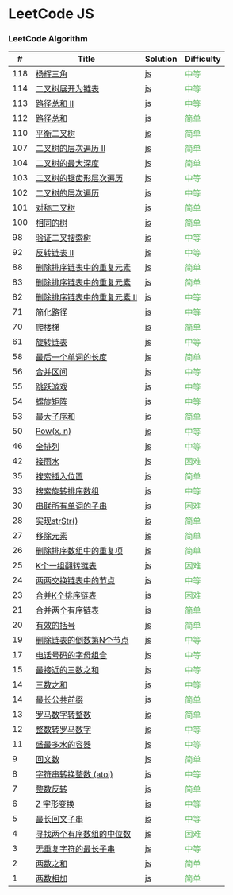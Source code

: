 LeetCode JS
========

### LeetCode Algorithm


| # | Title | Solution | Difficulty |
|---| ----- | -------- | ---------- |
|118|[杨辉三角](https://leetcode-cn.com/problems/pascals-triangle/) | [js](./algorithms/js/pascals-triangle/index.js)|<font color=#5cb85c>中等</font>  |
|114|[二叉树展开为链表](https://leetcode-cn.com/problems/flatten-binary-tree-to-linked-list/) | [js](./algorithms/js/flatten-binary-tree-to-linked-list/index.js)|<font color=#5cb85c>中等</font>  |
|113|[路径总和 II](https://leetcode-cn.com/problems/path-sum-ii/) | [js](./algorithms/js/path-sum-ii/index.js)|<font color=#5cb85c>中等</font>  |
|112|[路径总和](https://leetcode-cn.com/problems/path-sum/) | [js](./algorithms/js/path-sum/index.js)|<font color=#5cb85c>简单</font>  |
|110|[平衡二叉树](https://leetcode-cn.com/problems/balanced-binary-tree/) | [js](./algorithms/js/balanced-binary-tree/index.js)|<font color=#5cb85c>简单</font>  |
|107|[二叉树的层次遍历 II](https://leetcode-cn.com/problems/binary-tree-level-order-traversal-ii/) | [js](./algorithms/js/binary-tree-level-order-traversal-ii/index.js)|<font color=#5cb85c>简单</font>  |
|104|[二叉树的最大深度](https://leetcode-cn.com/problems/maximum-depth-of-binary-tree/) | [js](./algorithms/js/maximum-depth-of-binary-tree/index.js)|<font color=#5cb85c>简单</font>  |
|103|[二叉树的锯齿形层次遍历](https://leetcode-cn.com/problems/binary-tree-zigzag-level-order-traversal/) | [js](./algorithms/js/binary-tree-zigzag-level-order-traversal/index.js)|<font color=#5cb85c>中等</font>  |
|102|[二叉树的层次遍历](https://leetcode-cn.com/problems/binary-tree-level-order-traversal/) | [js](./algorithms/js/binary-tree-level-order-traversal/index.js)|<font color=#5cb85c>中等</font>  |
|101|[对称二叉树](https://leetcode-cn.com/problems/symmetric-tree/) | [js](./algorithms/js/symmetric-tree/index.js)|<font color=#5cb85c>简单</font>  |
|100|[相同的树](https://leetcode-cn.com/problems/same-tree/) | [js](./algorithms/js/same-tree/index.js)|<font color=#5cb85c>简单</font>  |
|98|[验证二叉搜索树](https://leetcode-cn.com/problems/validate-binary-search-tree/) | [js](./algorithms/js/validate-binary-search-tree/index.js)|<font color=#5cb85c>中等</font>  |
|92|[反转链表 II](https://leetcode-cn.com/problems/reverse-linked-list-ii/) | [js](./algorithms/js/reverse-linked-list-ii/index.js)|<font color=#5cb85c>中等</font>  |
|88|[删除排序链表中的重复元素](https://leetcode-cn.com/problems/merge-sorted-array/) | [js](./algorithms/js/merge-sorted-array/index.js)|<font color=#5cb85c>简单</font>  |
|83|[删除排序链表中的重复元素](https://leetcode-cn.com/problems/remove-duplicates-from-sorted-list/) | [js](./algorithms/js/remove-duplicates-from-sorted-list/index.js)|<font color=#5cb85c>简单</font>  |
|82|[删除排序链表中的重复元素 II](https://leetcode-cn.com/problems/remove-duplicates-from-sorted-list-ii/) | [js](./algorithms/js/remove-duplicates-from-sorted-list-ii/index.js)|<font color=#5cb85c>中等</font>  |
|71|[简化路径](https://leetcode-cn.com/problems/simplify-path/) | [js](./algorithms/js/simplify-path/index.js)|<font color=#5cb85c>中等</font>  |
|70|[爬楼梯](https://leetcode-cn.com/problems/climbing-stairs/) | [js](./algorithms/js/climbing-stairs/index.js)|<font color=#5cb85c>简单</font>  |
|61|[旋转链表](https://leetcode-cn.com/problems/rotate-list/) | [js](./algorithms/js/rotate-list/index.js)|<font color=#5cb85c>中等</font>  |
|58|[最后一个单词的长度](https://leetcode-cn.com/problems/length-of-last-word/) | [js](./algorithms/js/length-of-last-word/index.js)|<font color=#5cb85c>简单</font>  |
|56|[合并区间](https://leetcode-cn.com/problems/merge-intervals/) | [js](./algorithms/js/merge-intervals/index.js)|<font color=#5cb85c>中等</font>  |
|55|[跳跃游戏](https://leetcode-cn.com/problems/jump-game/) | [js](./algorithms/js/jump-game/index.js)|<font color=#5cb85c>中等</font>  |
|54|[螺旋矩阵](https://leetcode-cn.com/problems/spiral-matrix/) | [js](./algorithms/js/spiral-matrix/index.js)|<font color=#5cb85c>中等</font>  |
|53|[最大子序和](https://leetcode-cn.com/problems/maximum-subarray/) | [js](./algorithms/js/maximum-subarray/index.js)|<font color=#5cb85c>简单</font>  |
|50|[Pow(x, n)](https://leetcode-cn.com/problems/powx-n/) | [js](./algorithms/js/powx-n/index.js)|<font color=#5cb85c>中等</font>  |
|46|[全排列](https://leetcode-cn.com/problems/permutations/) | [js](./algorithms/js/permutations/index.js)|<font color=#5cb85c>中等</font>  |
|42|[接雨水](https://leetcode-cn.com/problems/trapping-rain-water/) | [js](./algorithms/js/trapping-rain-water/index.js)|<font color=#5cb85c>困难</font>  |
|35|[搜索插入位置](https://leetcode-cn.com/problems/search-insert-position/) | [js](./algorithms/js/search-insert-position/index.js)|<font color=#5cb85c>简单</font>  |
|33|[搜索旋转排序数组](https://leetcode-cn.com/problems/search-in-rotated-sorted-array/) | [js](./algorithms/js/search-in-rotated-sorted-array/index.js)|<font color=#5cb85c>中等</font>  |
|30|[串联所有单词的子串](https://leetcode-cn.com/problems/substring-with-concatenation-of-all-words/) | [js](./algorithms/js/substring-with-concatenation-of-all-words/index.js)|<font color=#5cb85c>困难</font>  |
|28|[实现strStr()](https://leetcode-cn.com/problems/implement-strstr/) | [js](./algorithms/js/implement-strstr/index.js)|<font color=#5cb85c>简单</font>  |
|27|[移除元素](https://leetcode-cn.com/problems/remove-element/) | [js](./algorithms/js/remove-element/index.js)|<font color=#5cb85c>简单</font>  |
|26|[删除排序数组中的重复项](https://leetcode-cn.com/problems/remove-duplicates-from-sorted-array/) | [js](./algorithms/js/remove-duplicates-from-sorted-array/index.js)|<font color=#5cb85c>简单</font>  |
|25|[K个一组翻转链表](https://leetcode-cn.com/problems/reverse-nodes-in-k-group/) | [js](./algorithms/js/reverse-nodes-in-k-group/index.js)|<font color=#5cb85c>困难</font>  |
|24|[两两交换链表中的节点](https://leetcode-cn.com/problems/swap-nodes-in-pairs/) | [js](./algorithms/js/swap-nodes-in-pairs/index.js)|<font color=#5cb85c>中等</font>  |
|23|[合并K个排序链表](https://leetcode-cn.com/problems/merge-k-sorted-lists/) | [js](./algorithms/js/merge-k-sorted-lists/index.js)|<font color=#5cb85c>困难</font>  |
|21|[合并两个有序链表](https://leetcode-cn.com/problems/merge-two-sorted-lists/) | [js](./algorithms/js/merge-two-sorted-lists/index.js)|<font color=#5cb85c>简单</font>  |
|20|[有效的括号](https://leetcode-cn.com/problems/valid-parentheses/) | [js](./algorithms/js/valid-parentheses/index.js)|<font color=#5cb85c>简单</font>  |
|19|[删除链表的倒数第N个节点](https://leetcode-cn.com/problems/remove-nth-node-from-end-of-list/) | [js](./algorithms/js/remove-nth-node-from-end-of-list/index.js)|<font color=#5cb85c>中等</font>  |
|17|[电话号码的字母组合](https://leetcode-cn.com/problems/letter-combinations-of-a-phone-number/) | [js](./algorithms/js/letter-combinations-of-a-phone-number/index.js)|<font color=#5cb85c>中等</font>  |
|15|[最接近的三数之和](https://leetcode-cn.com/problems/3sum-closest/) | [js](./algorithms/js/3sum-closest/3sum-closest.js)|<font color=#5cb85c>中等</font>  |
|14|[三数之和](https://leetcode-cn.com/problems/3sum/) | [js](./algorithms/js/3sum/3sum.js)|<font color=#5cb85c>中等</font>  |
|14|[最长公共前缀](https://leetcode-cn.com/problems/longest-common-prefix/) | [js](./algorithms/js/longest-common-prefix/longest-common-prefix.js)|<font color=#5cb85c>简单</font>  |
|13|[罗马数字转整数](https://leetcode-cn.com/problems/roman-to-integer/) | [js](./algorithms/js/roman-to-integer/roman-to-integer.js)|<font color=#5cb85c>简单</font>  |
|12|[整数转罗马数字](https://leetcode-cn.com/problems/integer-to-roman/) | [js](./algorithms/js/integer-to-roman/integer-to-roman.js)|<font color=#5cb85c>中等</font>  |
|11|[盛最多水的容器](https://leetcode-cn.com/problems/container-with-most-water/) | [js](./algorithms/js/container-with-most-water/container-with-most-water.js)|<font color=#5cb85c>中等</font>  |
|9|[回文数](https://leetcode-cn.com/problems/palindrome-number/) | [js](./algorithms/js/zigzag-conversion/palindrome-number.js)|<font color=#5cb85c>简单</font>  |
|8|[字符串转换整数 (atoi)](https://leetcode-cn.com/problems/string-to-integer-atoi/) | [js](./algorithms/js/zigzag-conversion/string-to-integer-atoi.js)|<font color=#5cb85c>中等</font>  |
|7|[整数反转](https://leetcode-cn.com/problems/reverse-integer//) | [js](./algorithms/js/zigzag-conversion/reverse-integer/.js)|<font color=#5cb85c>简单</font>  |
|6|[Z 字形变换](https://leetcode-cn.com/problems/zigzag-conversion/) | [js](./algorithms/js/zigzag-conversion/zigzag-conversion.js)|<font color=#5cb85c>中等</font>  |
|5|[最长回文子串](https://leetcode-cn.com/problems/longest-palindromic-substring/) | [js](./algorithms/js/longest-palindromic-substring/longest-palindromic-substring.js)|<font color=#5cb85c>中等</font>  |
|4|[寻找两个有序数组的中位数](https://leetcode-cn.com/problems/median-of-two-sorted-arrays/) | [js](./algorithms/js/median-of-two-sorted-arrays/median-of-two-sorted-arrays.js)|<font color=#5cb85c>困难</font>  |
|3|[无重复字符的最长子串](https://leetcode-cn.com/problems/longest-substring-without-repeating-characters/) | [js](./algorithms/js/longest-substring-without-repeating-characters/longest-substring-without-repeating-characters.js)|<font color=#5cb85c>中等</font>  |
|2|[两数之和](https://leetcode-cn.com/problems/two-sum/) | [js](./algorithms/js/two-sum/two-sum.js)|<font color=#5cb85c>简单</font>  |
|1|[两数相加](https://leetcode-cn.com/problems/add-two-numbers/) | [js](./algorithms/js/add-two-numbers/add-two-numbers.js)|<font color=#5cb85c>简单</font>  |

